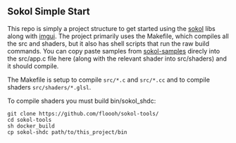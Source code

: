 ## Sokol Simple Start

This repo is simply a project structure to get started using the [sokol](https://github.com/floooh/sokol) libs along with [imgui](https://github.com/ocornut/imgui). The project primarily uses the Makefile, which compiles all the src and shaders, but it also has shell scripts that run the raw build commands. You can copy paste samples from [sokol-samples](https://github.com/floooh/sokol-samples/tree/master/sapp) direcly into the src/app.c file here (along with the relevant shader into src/shaders) and it should compile.

The Makefile is setup to compile `src/*.c` and `src/*.cc` and to compile shaders `src/shaders/*.glsl`.


To compile shaders you must build bin/sokol_shdc:

```
git clone https://github.com/floooh/sokol-tools/
cd sokol-tools
sh docker_build
cp sokol-shdc path/to/this_project/bin
```
